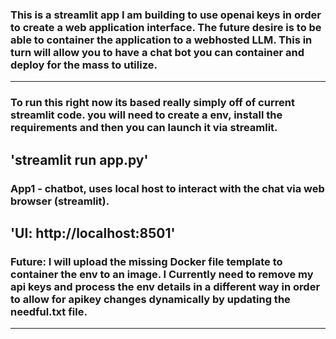 ### This is a streamlit app I am building to use openai keys in order to create a web application interface. The future desire is to be able to container the application to a webhosted LLM. This in turn will allow you to have a chat bot you can container and deploy for the mass to utilize. 
---------------------------
### To run this right now its based really simply off of current streamlit code. you will need to create a env, install the requirements and then you can launch it via streamlit.
'streamlit run app.py'
---------------------------
### App1 - chatbot, uses local host to interact with the chat via web browser (streamlit).
'UI: http://localhost:8501'
---------------------------
### Future: I will upload the missing Docker file template to container the env to an image. I Currently need to remove my api keys and process the env details in a different way in order to allow for apikey changes dynamically by updating the needful.txt file.
---------------------------
